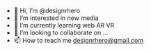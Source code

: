 - 👋 Hi, I’m @designrhero
- 👀 I’m interested in new media
- 🌱 I’m currently learning web AR VR
- 💞️ I’m looking to collaborate on ...
- 📫 How to reach me designrhero@gmail.com

<!---
designrhero/designrhero is a ✨ special ✨ repository because its `README.md` (this file) appears on your GitHub profile.
You can click the Preview link to take a look at your changes.
--->
